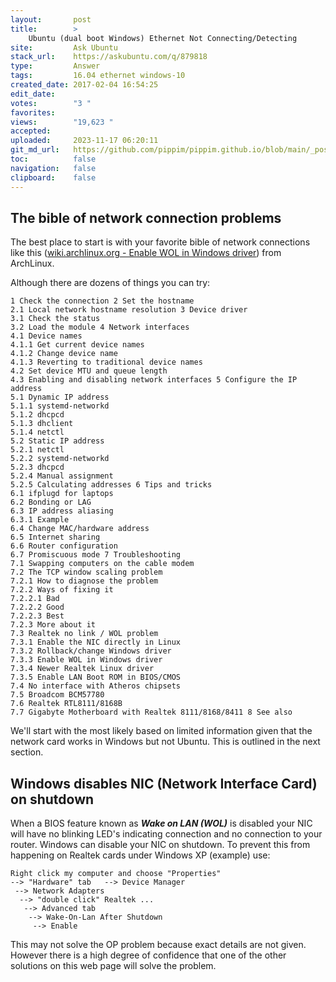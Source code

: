 ```yaml
---
layout:       post
title:        >
    Ubuntu (dual boot Windows) Ethernet Not Connecting/Detecting
site:         Ask Ubuntu
stack_url:    https://askubuntu.com/q/879818
type:         Answer
tags:         16.04 ethernet windows-10
created_date: 2017-02-04 16:54:25
edit_date:    
votes:        "3 "
favorites:    
views:        "19,623 "
accepted:     
uploaded:     2023-11-17 06:20:11
git_md_url:   https://github.com/pippim/pippim.github.io/blob/main/_posts/2017/2017-02-04-Ubuntu-_dual-boot-Windows_-Ethernet-Not-Connecting_Detecting.md
toc:          false
navigation:   false
clipboard:    false
---
```


## The bible of network connection problems

The best place to start is with your favorite bible of network connections like this ([wiki.archlinux.org - Enable WOL in Windows driver][1]) from ArchLinux.

Although there are dozens of things you can try:

``` 
1 Check the connection 2 Set the hostname
2.1 Local network hostname resolution 3 Device driver
3.1 Check the status
3.2 Load the module 4 Network interfaces
4.1 Device names
4.1.1 Get current device names
4.1.2 Change device name
4.1.3 Reverting to traditional device names
4.2 Set device MTU and queue length
4.3 Enabling and disabling network interfaces 5 Configure the IP address
5.1 Dynamic IP address
5.1.1 systemd-networkd
5.1.2 dhcpcd
5.1.3 dhclient
5.1.4 netctl
5.2 Static IP address
5.2.1 netctl
5.2.2 systemd-networkd
5.2.3 dhcpcd
5.2.4 Manual assignment
5.2.5 Calculating addresses 6 Tips and tricks
6.1 ifplugd for laptops
6.2 Bonding or LAG
6.3 IP address aliasing
6.3.1 Example
6.4 Change MAC/hardware address
6.5 Internet sharing
6.6 Router configuration
6.7 Promiscuous mode 7 Troubleshooting
7.1 Swapping computers on the cable modem
7.2 The TCP window scaling problem
7.2.1 How to diagnose the problem
7.2.2 Ways of fixing it
7.2.2.1 Bad
7.2.2.2 Good
7.2.2.3 Best
7.2.3 More about it
7.3 Realtek no link / WOL problem
7.3.1 Enable the NIC directly in Linux
7.3.2 Rollback/change Windows driver
7.3.3 Enable WOL in Windows driver
7.3.4 Newer Realtek Linux driver
7.3.5 Enable LAN Boot ROM in BIOS/CMOS
7.4 No interface with Atheros chipsets
7.5 Broadcom BCM57780
7.6 Realtek RTL8111/8168B
7.7 Gigabyte Motherboard with Realtek 8111/8168/8411 8 See also
```

We'll start with the most likely based on limited information given that the network card works in Windows but not Ubuntu. This is outlined in the next section.

## Windows disables NIC (Network Interface Card) on shutdown

When a BIOS feature known as ***Wake on LAN (WOL)*** is disabled your NIC will have no blinking LED's indicating connection and no connection to your router. Windows can disable your NIC on shutdown. To prevent this from happening on Realtek cards under Windows XP (example) use:

``` 
Right click my computer and choose "Properties"
--> "Hardware" tab   --> Device Manager
 --> Network Adapters
  --> "double click" Realtek ...
   --> Advanced tab
    --> Wake-On-Lan After Shutdown
     --> Enable
```

This may not solve the OP problem because exact details are not given. However there is a high degree of confidence that one of the other solutions on this web page will solve the problem.

  [1]: https://wiki.archlinux.org/index.php/Network_configuration#Enable_WOL_in_Windows_driver
